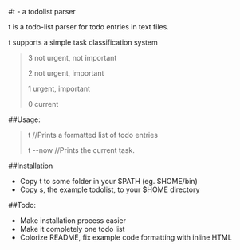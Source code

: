 #t - a todolist parser

t is a todo-list parser for todo entries in text files.

t supports a simple task classification system
>	3 not urgent, not important
>
>	2 not urgent, important
>
>	1 urgent, important
>
>	0 current

##Usage:
>t //Prints a formatted list of todo entries
>
>t --now //Prints the current task.

##Installation
- Copy t to some folder in your $PATH (eg. $HOME/bin)
- Copy s, the example todolist, to your $HOME directory


##Todo:
- Make installation process easier
- Make it completely one todo list
- Colorize README, fix example code formatting with inline HTML

